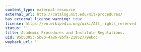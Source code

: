 ```yaml
---
content_type: external-resource
external_url: http://catalog.mit.edu/mit/procedures/
has_external_license_warning: true
license: https://en.wikipedia.org/wiki/All_rights_reserved
status: ''
title: Academic Procedures and Institute Regulations.
uid: 95b5305c-5b8b-4a86-8bfa-21952779ebdc
wayback_url: ''
---
```

